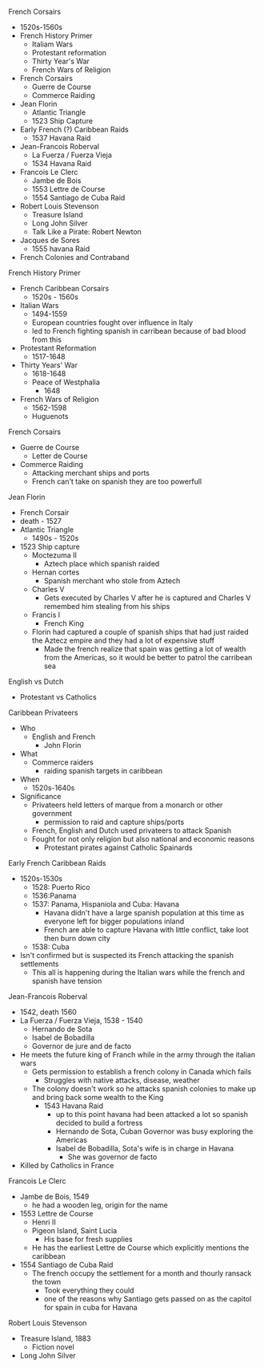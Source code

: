 French Corsairs
- 1520s-1560s
- French History Primer
	- Italiam Wars
	- Protestant reformation 
	- Thirty Year's War 
	- French Wars of Religion 
- French Corsairs
	- Guerre de Course
	- Commerce Raiding 
- Jean Florin 
	- Atlantic Triangle 
	- 1523 Ship Capture 
- Early French (?) Caribbean Raids 
	- 1537 Havana Raid 
- Jean-Francois Roberval 
	- La Fuerza / Fuerza Vieja 
	- 1534 Havana Raid 
- Francois Le Clerc 
	- Jambe de Bois 
	- 1553 Lettre de Course 
	- 1554 Santiago de Cuba Raid 
- Robert Louis Stevenson 
	- Treasure Island
	- Long John Silver 
	- Talk Like a Pirate: Robert Newton 
- Jacques de Sores
	- 1555 havana Raid 
- French Colonies and Contraband

French History Primer 
- French Caribbean Corsairs
	- 1520s - 1560s
- Italian Wars
	- 1494-1559
	- European countries fought over influence in Italy 
	- led to French fighting spanish in carribean because of bad blood from this 
- Protestant Reformation
	- 1517-1648
- Thirty Years' War
	- 1618-1648
	- Peace of Westphalia
		- 1648
- French Wars of Religion 
	- 1562-1598
	- Huguenots

French Corsairs 
- Guerre de Course 
	- Letter de Course 
- Commerce Raiding
	- Attacking merchant ships and ports 
	- French can't take on spanish they are too powerfull

Jean Florin
- French Corsair
- death - 1527
- Atlantic Triangle
	- 1490s - 1520s 
- 1523 Ship capture
	- Moctezuma II
		- Aztech place which spanish raided
	- Hernan cortes
		- Spanish merchant who stole from Aztech
	- Charles V 
		- Gets executed by Charles V after he is captured and Charles V remembed him stealing from his ships 
	- Francis I 
		- French King
	- Florin had captured a couple of spanish ships that had just raided the Aztecz empire and they had a lot of expensive stuff 
		- Made the french realize that spain was getting a lot of wealth from the Americas, so it would be better to patrol the carribean sea 



English vs Dutch 
- Protestant vs Catholics 

Caribbean Privateers
- Who
	- English and French 
		- John Florin 
- What 
	- Commerce raiders
		- raiding spanish targets in caribbean 
- When
	- 1520s-1640s
- Significance
	- Privateers held letters of marque from a monarch or other government 
		- permission to raid and capture ships/ports
	- French, English and Dutch used privateers to attack Spanish 
	- Fought for not only religion but also national and economic reasons 
		- Protestant pirates against Catholic Spainards 

Early French Caribbean Raids
- 1520s-1530s
	- 1528: Puerto Rico 
	- 1536:Panama
	- 1537: Panama, Hispaniola and Cuba: Havana
		- Havana didn't have a large spanish population at this time as everyone left for bigger populations inland
		- French are able to capture Havana with little conflict, take loot then burn down city 
	- 1538: Cuba
- Isn't confirmed but is suspected its French attacking the spanish settlements 
	- This all is happening during the Italian wars while the french and spanish have tension 

Jean-Francois Roberval
- 1542, death 1560
- La Fuerza / Fuerza Vieja, 1538 - 1540
	- Hernando de Sota 
	- Isabel de Bobadilla 
	- Governor de jure and de facto
- He meets the future king of Franch while in the army through the italian wars 
	- Gets permission to establish a french colony in Canada which fails 
		- Struggles with native attacks, disease, weather 
	- The colony doesn't work so he attacks spanish colonies to make up and bring back some wealth to the King 
		- 1543 Havana Raid 
			- up to this point havana had been attacked a lot so spanish decided to build a fortress 
			- Hernando de Sota, Cuban Governor was busy exploring the Americas
			- Isabel de Bobadilla, Sota's wife is in charge in Havana 
				- She was governor de facto 
- Killed by Catholics in France

Francois Le Clerc 
- Jambe de Bois, 1549
	- he had a wooden leg, origin for the name 
- 1553 Lettre de Course 
	- Henri II 
	- Pigeon Island, Saint Lucia
		- His base for fresh supplies 
	- He has the earliest Lettre de Course which explicitly mentions the caribbean 
- 1554 Santiago de Cuba Raid 
	- The french occupy the settlement for a month and thourly ransack the town 
		- Took everything they could 
		- one of the reasons why Santiago gets passed on as the capitol for spain in cuba for Havana 

Robert Louis Stevenson 
- Treasure Island, 1883
	- Fiction novel 
- Long John Silver 
